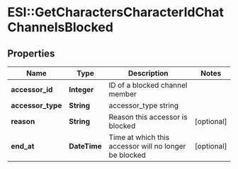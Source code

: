 # ESI::GetCharactersCharacterIdChatChannelsBlocked

## Properties
Name | Type | Description | Notes
------------ | ------------- | ------------- | -------------
**accessor_id** | **Integer** | ID of a blocked channel member | 
**accessor_type** | **String** | accessor_type string | 
**reason** | **String** | Reason this accessor is blocked | [optional] 
**end_at** | **DateTime** | Time at which this accessor will no longer be blocked | [optional] 


